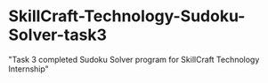 # SkillCraft-Technology-Sudoku-Solver-task3
"Task 3  completed  Sudoku Solver program for SkillCraft Technology Internship"

